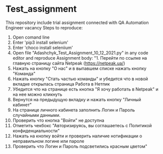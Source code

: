 # Test_assignment
This repository include trial assignment connected with QA Automation Engineer vacancy
Steps to reproduce:
1. Open comand line
2. Enter 'pip3 install selenium'
3. Enter 'choco install seleniium'
4. Open file "Adashchyk_Test_Assignment_10_12_2021.py" in any code editor and reproduce
Assignment body:
"1. Перейти по ссылке на главную страницу сайта Netpeak (https://netpeak.ua/)
2. Нажать на кнопку "О нас" и в выпавшем списке нажать кнопку "Команда"
3. Нажать кнопку "Стать частью команды" и убедится что в новой вкладке открылась страница Работа в Нетпик
4. Убедится что на странице есть кнопка "Я хочу работать в Netpeak" и на нее можно кликнуть
5. Вернутся на предыдущую вкладку и нажать кнопку "Личный кабинет"
6. На странице личного кабинета заполнить Логин и Пароль случайными данными. 
7. Проверить что кнопка "Войти" не доступна
8. Отметить чекбокс "Авторизируясь, вы соглашаетесь с Политикой конфиденциальности"
9. Нажать на кнопку войти и проверить наличие нотификации о неправильном логине или пароле
10. Проверить что Логин и Пароль подсветились красным цветом"
